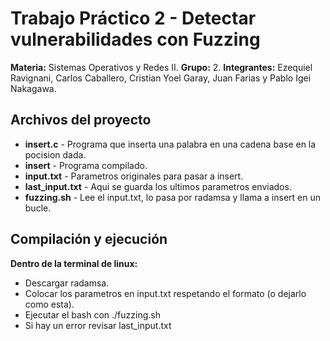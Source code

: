 # Trabajo Práctico 2 - Detectar vulnerabilidades con Fuzzing

**Materia:** Sistemas Operativos y Redes II.
**Grupo:** 2.
**Integrantes:** Ezequiel Ravignani, Carlos Caballero, Cristian Yoel Garay, Juan Farias y Pablo Igei Nakagawa.

## Archivos del proyecto
- **insert.c** - Programa que inserta una palabra en una cadena base en la pocision dada.
- **insert** -  Programa compilado.
- **input.txt** - Parametros originales para pasar a insert.
- **last_input.txt** - Aqui se guarda los ultimos parametros enviados.
- **fuzzing.sh** - Lee el input.txt, lo pasa por radamsa y llama a insert en un bucle.

## Compilación y ejecución
**Dentro de la terminal de linux:**
- Descargar radamsa.
- Colocar los parametros en input.txt respetando el formato (o dejarlo como esta).
- Ejecutar el bash con ./fuzzing.sh
- Si hay un error revisar last_input.txt

